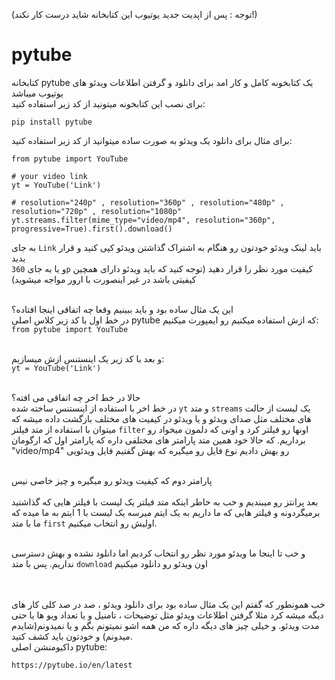 (توجه : پس از اپدیت جدید یوتیوب این کتابخانه شاید درست کار نکند!)
# pytube
کتابخانه pytube یک کتابخونه کامل و کار امد برای دانلود و گرفتن اطلاعات ویدئو های یوتیوب میباشد <br>
برای نصب این کتابخونه میتونید از کد زیر استفاده کنید:<br>
```
pip install pytube
```
برای مثال برای دانلود یک ویدئو به صورت ساده میتوانید از کد زیر استفاده کنید:<br>

```
from pytube import YouTube

# your video link
yt = YouTube('Link')

# resolution="240p" , resolution="360p" , resolution="480p" , resolution="720p" , resolution="1080p"
yt.streams.filter(mime_type="video/mp4", resolution="360p", progressive=True).first().download()
```

به جای `Link` باید لینک ویدئو خودتون رو هنگام به اشتراک گذاشتن ویدئو کپی کنید و قرار بدید <br>
و یا به جای `360p` کیفیت مورد نظر را قرار دهید (توجه کنید که باید ویدئو دارای همچین کیفیتی باشد در غیر اینصورت با ارور مواجه میشوید) <br> <br>

این یک مثال ساده بود و باید ببینیم وقعا چه اتفاقی اینجا افتاده؟ <br>
در خط اول با کد زیر کلاس اصلی pytube که ازش استفاده میکنیم رو ایمپورت میکنیم: <br>
`from pytube import YouTube` <br> <br>

و بعد با کد زیر یک اینستنس ازش میسازیم:<br>
`yt = YouTube('Link')`<br><br>

حالا در خط اخر چه اتفاقی می افته؟<br>
در خط اخر با استفاده از اینستنس ساخته شده `yt` و متد `streams` یک لیست از حالت های مختلف مثل صدای ویدئو و یا ویدئو در کیفیت های مختلف بازگشت داده میشه که میتوان با استفاده از متد فیلتر `filter` اونها رو فیلتر کرد و اونی که دلمون میخواد رو برداریم. که حالا خود همین متد پارامتر های مختلفی داره که پارامتر اول که ارگومان "video/mp4" رو بهش دادیم نوع فایل رو میگیره که بهش گفتیم فایل ویدئویی <br><br>

پارامتر دوم که کیفیت ویدئو رو میگیره و چیز خاصی نیس<br><br>
بعد پرانتز رو میبندیم و خب به خاطر اینکه متد فیلتر یک لیست با فیلتر هایی که گذاشتید برمیگردونه و فیلتر هایی که ما داریم به یک ایتم میرسه یک لیست با 1 ایتم به ما میده که ما با متد `first` اولیش رو انتخاب میکنیم.<br><br>

و خب تا اینجا ما ویدئو مورد نظر رو انتخاب کردیم اما دانلود نشده و بهش دسترسی نداریم. پس با متد `download` اون ویدئو رو دانلود میکنیم<br><br><br>


خب همونطور که گفتم این یک مثال ساده بود برای دانلود ویدئو ،  صد در صد کلی کار های دیگه میشه کرد مثلا گرفتن اطلاعات ویدئو مثل توضیحات ، تامنیل و یا تعداد ویو ها یا حتی مدت ویدئو. و خیلی چیز های دیگه داره که من همه اشو نمیتونم بگم و یا نمیدونم(شایدم میدونم) و خودتون باید کشف کنید.<br>
داکیومنشن اصلی pytube:<br>
```
https://pytube.io/en/latest
```
